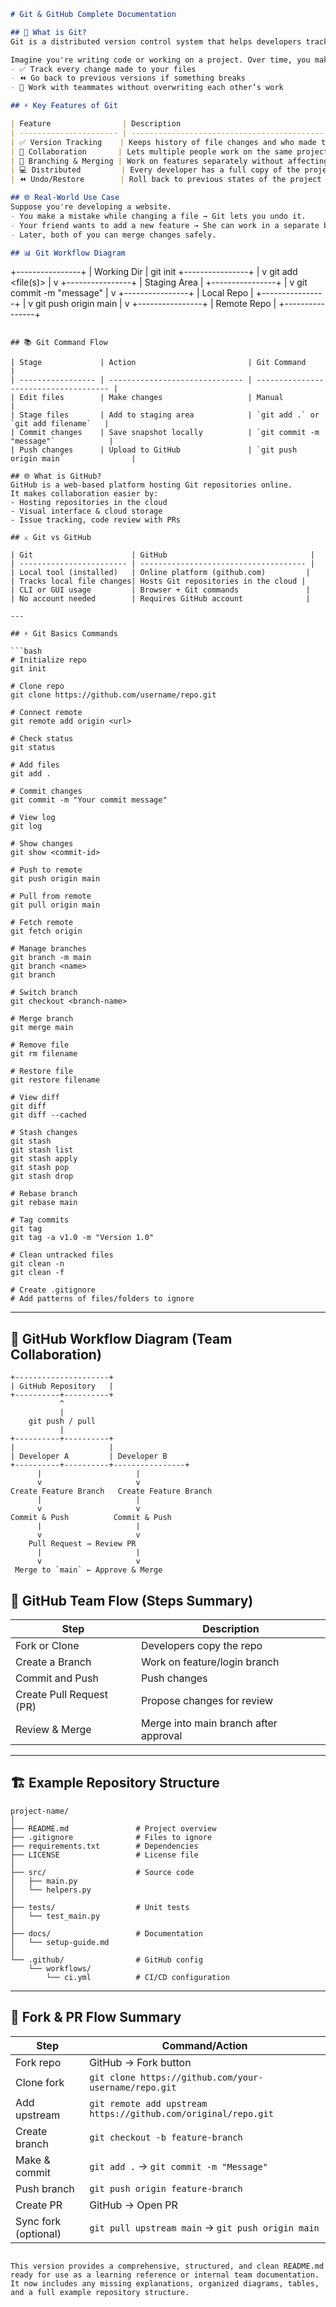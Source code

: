 ```markdown
# Git & GitHub Complete Documentation

## 🚀 What is Git?
Git is a distributed version control system that helps developers track changes in source code during software development.

Imagine you're writing code or working on a project. Over time, you make changes — some good, some maybe not. Git allows you to:
- ✅ Track every change made to your files
- ⏪ Go back to previous versions if something breaks
- 🤝 Work with teammates without overwriting each other’s work

## ⚡ Key Features of Git

| Feature                | Description                                                               |
| ---------------------- | ------------------------------------------------------------------------- |
| ✅ Version Tracking    | Keeps history of file changes and who made them                         |
| 🤝 Collaboration       | Lets multiple people work on the same project at the same time          |
| 🔁 Branching & Merging | Work on features separately without affecting main code               |
| 💻 Distributed         | Every developer has a full copy of the project                         |
| ⏪ Undo/Restore        | Roll back to previous states of the project easily                     |

## 🌐 Real-World Use Case
Suppose you're developing a website.  
- You make a mistake while changing a file → Git lets you undo it.  
- Your friend wants to add a new feature → She can work in a separate branch.  
- Later, both of you can merge changes safely.

## 📊 Git Workflow Diagram

```

+----------------+
\|  Working Dir   | git init
+----------------+
|
v
git add \<file(s)>
|
v
+----------------+
\|  Staging Area  |
+----------------+
|
v
git commit -m "message"
|
v
+----------------+
\|   Local Repo   |
+----------------+
|
v
git push origin main
|
v
+----------------+
\|  Remote Repo   |
+----------------+

````

## 📚 Git Command Flow

| Stage             | Action                         | Git Command                           |
| ----------------- | ------------------------------ | ------------------------------------- |
| Edit files        | Make changes                   | Manual                              |
| Stage files       | Add to staging area            | `git add .` or `git add filename`   |
| Commit changes    | Save snapshot locally          | `git commit -m "message"`            |
| Push changes      | Upload to GitHub               | `git push origin main`               |

## 🌐 What is GitHub?
GitHub is a web-based platform hosting Git repositories online.  
It makes collaboration easier by:
- Hosting repositories in the cloud
- Visual interface & cloud storage
- Issue tracking, code review with PRs

## ⚔️ Git vs GitHub

| Git                      | GitHub                                |
| ------------------------ | ------------------------------------- |
| Local tool (installed)   | Online platform (github.com)         |
| Tracks local file changes| Hosts Git repositories in the cloud |
| CLI or GUI usage         | Browser + Git commands               |
| No account needed        | Requires GitHub account              |

---

## ⚡ Git Basics Commands

```bash
# Initialize repo
git init

# Clone repo
git clone https://github.com/username/repo.git

# Connect remote
git remote add origin <url>

# Check status
git status

# Add files
git add .

# Commit changes
git commit -m "Your commit message"

# View log
git log

# Show changes
git show <commit-id>

# Push to remote
git push origin main

# Pull from remote
git pull origin main

# Fetch remote
git fetch origin

# Manage branches
git branch -m main
git branch <name>
git branch

# Switch branch
git checkout <branch-name>

# Merge branch
git merge main

# Remove file
git rm filename

# Restore file
git restore filename

# View diff
git diff
git diff --cached

# Stash changes
git stash
git stash list
git stash apply
git stash pop
git stash drop

# Rebase branch
git rebase main

# Tag commits
git tag
git tag -a v1.0 -m "Version 1.0"

# Clean untracked files
git clean -n
git clean -f

# Create .gitignore
# Add patterns of files/folders to ignore
````

---

## 👥 GitHub Workflow Diagram (Team Collaboration)

```
+---------------------+
| GitHub Repository   |
+----------+----------+
           ^
           |
    git push / pull
           |
+----------+----------+
|                     |
| Developer A         | Developer B
+----------+----------+----------------+
      |                     |
      v                     v
Create Feature Branch   Create Feature Branch
      |                     |
      v                     v
Commit & Push          Commit & Push
      |                     |
      v                     v
    Pull Request → Review PR
      |                     |
      v                     v
 Merge to `main` ← Approve & Merge
```

## 🧱 GitHub Team Flow (Steps Summary)

| Step                     | Description                           |
| ------------------------ | ------------------------------------- |
| Fork or Clone            | Developers copy the repo              |
| Create a Branch          | Work on feature/login branch          |
| Commit and Push          | Push changes                          |
| Create Pull Request (PR) | Propose changes for review            |
| Review & Merge           | Merge into main branch after approval |

---

## 🏗 Example Repository Structure

```
project-name/
│
├── README.md               # Project overview
├── .gitignore              # Files to ignore
├── requirements.txt        # Dependencies
├── LICENSE                 # License file
│
├── src/                    # Source code
│   ├── main.py
│   └── helpers.py
│
├── tests/                  # Unit tests
│   └── test_main.py
│
├── docs/                   # Documentation
│   └── setup-guide.md
│
└── .github/                # GitHub config
    └── workflows/
        └── ci.yml          # CI/CD configuration
```

---

## 🧠 Fork & PR Flow Summary

| Step                 | Command/Action                                                 |
| -------------------- | -------------------------------------------------------------- |
| Fork repo            | GitHub → Fork button                                           |
| Clone fork           | `git clone https://github.com/your-username/repo.git`          |
| Add upstream         | `git remote add upstream https://github.com/original/repo.git` |
| Create branch        | `git checkout -b feature-branch`                               |
| Make & commit        | `git add .` → `git commit -m "Message"`                        |
| Push branch          | `git push origin feature-branch`                               |
| Create PR            | GitHub → Open PR                                               |
| Sync fork (optional) | `git pull upstream main` → `git push origin main`              |

```

This version provides a comprehensive, structured, and clean README.md ready for use as a learning reference or internal team documentation. It now includes any missing explanations, organized diagrams, tables, and a full example repository structure.
```

